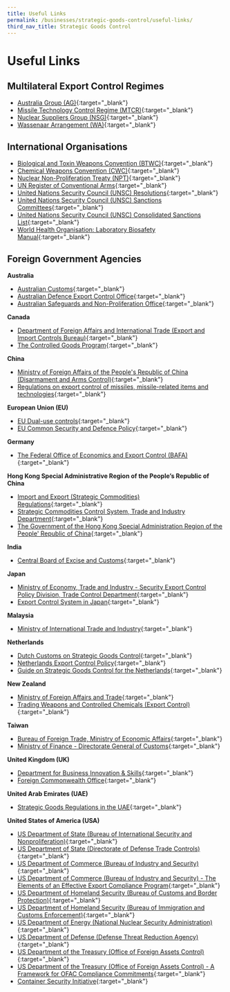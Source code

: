 ```yaml
---
title: Useful Links
permalink: /businesses/strategic-goods-control/useful-links/
third_nav_title: Strategic Goods Control
---
```


# Useful Links

## Multilateral Export Control Regimes

-   [Australia Group (AG)](http://www.australiagroup.net/){:target="_blank"}
-   [Missile Technology Control Regime (MTCR)](http://mtcr.info/){:target="_blank"}
-   [Nuclear Suppliers Group (NSG)](http://www.nuclearsuppliersgroup.org/){:target="_blank"}
-   [Wassenaar Arrangement (WA)](http://www.wassenaar.org/){:target="_blank"}

## International Organisations

-   [Biological and Toxin Weapons Convention (BTWC)](https://www.un.org/disarmament/wmd/bio/){:target="_blank"}
-   [Chemical Weapons Convention (CWC)](http://www.opcw.org/){:target="_blank"}
-   [Nuclear Non-Proliferation Treaty (NPT)](https://www.un.org/disarmament/wmd/nuclear/npt/){:target="_blank"}
-   [UN Register of Conventional Arms](http://www.un.org/disarmament/convarms/Register/){:target="_blank"}
-   [United Nations Security Council (UNSC) Resolutions](https://www.un.org/securitycouncil/content/resolutions-0){:target="_blank"}
-   [United Nations Security Council (UNSC) Sanctions Committees](https://www.un.org/securitycouncil/content/repertoire/sanctions-and-other-committees){:target="_blank"}
-   [United Nations Security Council (UNSC) Consolidated Sanctions List](https://www.un.org/sc/suborg/en/sanctions/un-sc-consolidated-list){:target="_blank"}
-   [World Health Organisation: Laboratory Biosafety Manual](http://www.who.int/csr/resources/publications/biosafety/who_cds_csr_lyo_20034/en/){:target="_blank"}

## Foreign Government Agencies

**Australia**

-   [Australian Customs](http://www.customs.gov.au/default.asp){:target="_blank"}
-   [Australian Defence Export Control Office](http://www.defence.gov.au/deco/){:target="_blank"}
-   [Australian Safeguards and Non-Proliferation Office](http://www.dfat.gov.au/asno/){:target="_blank"}

**Canada**

-   [Department of Foreign Affairs and International Trade (Export and Import Controls Bureau)](http://www.international.gc.ca/controls-controles/index.aspx){:target="_blank"}
-   [The Controlled Goods Program](https://www.tpsgc-pwgsc.gc.ca/pmc-cgp/index-eng.html){:target="_blank"}

**China**

-   [Ministry of Foreign Affairs of the People's Republic of China (Disarmament and Arms Control)](http://www.fmprc.gov.cn/eng/gjwt/cjjk/default.htm){:target="_blank"}
-   [Regulations on export control of missiles, missile-related items and technologies](http://www.caea.gov.cn/n6443414/n6461490/n6461496/c6529356/content.html){:target="_blank"}

**European Union (EU)**

-   [EU Dual-use controls](http://ec.europa.eu/trade/import-and-export-rules/export-from-eu/dual-use-controls/index_en.htm){:target="_blank"}
-   [EU Common Security and Defence Policy](https://eeas.europa.eu/topics/common-foreign-security-policy-cfsp_en){:target="_blank"}

**Germany**

-   [The Federal Office of Economics and Export Control (BAFA)](http://www.bafa.de/EN/Foreign_Trade/Export_Control/export_control_node.html){:target="_blank"}

**Hong Kong Special Administrative Region of the People’s Republic of China**

-   [Import and Export (Strategic Commodities) Regulations](http://www.legislation.gov.hk/blis_ind.nsf/CurAllEngDoc?OpenView&Start=60&Count=25&Expand=60.8#60.8){:target="_blank"}
-   [Strategic Commodities Control System, Trade and Industry Department](http://www.stc.tid.gov.hk/eindex.html){:target="_blank"}
-   [The Government of the Hong Kong Special Administration Region of the People' Republic of China](http://www.customs.gov.hk/){:target="_blank"}

**India**

-   [Central Board of Excise and Customs](https://www.cbic.gov.in/){:target="_blank"}

**Japan**

-   [Ministry of Economy, Trade and Industry - Security Export Control Policy Division, Trade Control Department](http://www.meti.go.jp/policy/anpo/englishpage.html){:target="_blank"}
-   [Export Control System in Japan](http://www.cistec.or.jp/english/index.html){:target="_blank"}

**Malaysia**

-   [Ministry of International Trade and Industry](http://www.miti.gov.my/){:target="_blank"}

**Netherlands**

-   [Dutch Customs on Strategic Goods Control](https://www.belastingdienst.nl/wps/wcm/connect/bldcontenten/belastingdienst/customs/safety_health_economy_and_environment/cdiu_cluster/strategic_goods/strategic_goods){:target="_blank"}
-   [Netherlands Export Control Policy](https://www.government.nl/topics/export-controls-of-strategic-goods/export-control-policy-for-strategic-goods){:target="_blank"}
-   [Guide on Strategic Goods Control for the Netherlands](https://www.government.nl/documents/reports/2012/07/01/export-control-user-guide-on-strategic-goods-and-services-for-the-netherlands){:target="_blank"}

**New Zealand**

-   [Ministry of Foreign Affairs and Trade](http://www.mfat.govt.nz/Foreign-Relations/1-Global-Issues/Disarmament/index.php){:target="_blank"}
-   [Trading Weapons and Controlled Chemicals (Export Control)](https://www.mfat.govt.nz/en/trade/trading-weapons-and-controlled-chemicals/){:target="_blank"}

**Taiwan**

-   [Bureau of Foreign Trade, Ministry of Economic Affairs](http://www.trade.gov.tw/english/Pages/List.aspx?nodeID=102){:target="_blank"}
-   [Ministry of Finance - Directorate General of Customs](http://eweb.customs.gov.tw/mp.asp?mp=21){:target="_blank"}

**United Kingdom (UK)**

-   [Department for Business Innovation & Skills](http://www.bis.gov.uk/Policies/export-control-organisation){:target="_blank"}
-   [Foreign Commonwealth Office](http://www.fco.gov.uk/en/about-us/what-we-do/services-we-deliver/export-controls-sanctions/){:target="_blank"}

**United Arab Emirates (UAE)**

-   [Strategic Goods Regulations in the UAE](https://www.adjd.gov.ae/EN/Pages/Legal%20Guidance/IT-importingstrategicgoods.aspx){:target="_blank"}

**United States of America (USA)**

-   [US Department of State (Bureau of International Security and Nonproliferation)](http://www.state.gov/t/isn/){:target="_blank"}
-   [US Department of State (Directorate of Defense Trade Controls)](https://www.pmddtc.state.gov/ddtc_public){:target="_blank"}
-   [US Department of Commerce (Bureau of Industry and Security)](http://www.bis.doc.gov/about/index.htm){:target="_blank"}
-   [US Department of Commerce (Bureau of Industry and Security) - The Elements of an Effective Export Compliance Program](/files/businesses/the-elements-of-an-effective-export-compliance-program.pdf){:target="_blank"}
-   [US Department of Homeland Security (Bureau of Customs and Border Protection)](http://www.cbp.gov/){:target="_blank"}
-   [US Department of Homeland Security (Bureau of Immigration and Customs Enforcement)](http://www.ice.gov/){:target="_blank"}
-   [US Department of Energy (National Nuclear Security Administration)](https://www.energy.gov/nnsa/national-nuclear-security-administration){:target="_blank"}
-   [US Department of Defense (Defense Threat Reduction Agency)](http://www.dtra.mil/){:target="_blank"}
-   [US Department of the Treasury (Office of Foreign Assets Control)](http://www.ustreas.gov/offices/enforcement/ofac/){:target="_blank"}
-   [US Department of the Treasury (Office of Foreign Assets Control) - A Framework for OFAC Compliance Commitments](/files/businesses/a-framework-for-ofac-compliance-commitments.pdf){:target="_blank"}
-   [Container Security Initiative](https://www.cbp.gov/border-security/ports-entry/cargo-security/csi/csi-brief){:target="_blank"}
